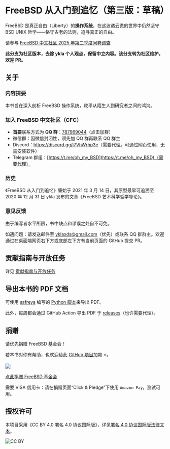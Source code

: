# FreeBSD 从入门到追忆（第三版：草稿）

FreeBSD 是真正自由（Liberty）的**操作系统**，在这波谲云诡的世界中仍然坚守 BSD UNIX 哲学——恪守古老的法则，追寻真正的自由。

请参与 [FreeBSD 中文社区 2025 年第二季度问卷调查](https://www.wjx.cn/vm/ebuJRkf.aspx# )

**此分支为社区版本，去除 ykla 个人观点，保留中立内容。该分支转为社区维护，欢迎 PR。**

## 关于

### 内容提要

本书旨在深入剖析 FreeBSD 操作系统，敉平从陌生人到研究者之间的鸿沟。

### 加入 FreeBSD 中文社区（CFC）

- **首要**联系方式为 **QQ 群**：[787969044](https://qm.qq.com/q/cX5mpJ36gg)（点击加群）
- 微信群：因微信封闭性，须先加 QQ 群再联系 QQ 群主
- Discord：<https://discord.gg/j7VhWrhp3e>（需要代理。可通过网页使用，无需安装软件）
- Telegram 群组：[https://t.me/oh_my_BSD](https://t.me/oh_my_BSD)（需要代理）

### 历史

《FreeBSD 从入门到追忆》肇始于 2021 年 3 月 14 日，其原型最早可追溯至 2020 年 12 月 31 日 ykla 发布的文章《FreeBSD 艺术科学哲学导论》。

### 意见反馈

由于编写者水平所限，书中缺点和谬误之处自不可免。

如遇问题：请发送邮件至 [yklaxds@gmail.com](mailto:yklaxds@gmail.com)（优先）或联系 QQ 群群主。欢迎通过在桌面端网页右下方或底部左下方有当前页面的 GitHub 提交 PR。

## 贡献指南与开放任务

详见 [贡献指南与开放任务](https://freebsd.gitbook.io/cfc/she-qu-jian-she/renwu)

## 导出本书的 PDF 文档

可使用 [safreya](https://github.com/safreya) 编写的 [Python 脚本](https://github.com/FreeBSD-Ask/gitbook-pdf-export)来导出 PDF。

此外，每周都会通过 GitHub Action 导出 PDF 于 [releases](https://github.com/FreeBSD-Ask/FreeBSD-Ask/releases)（也许需要代理）。

## 捐赠

请优先捐赠 FreeBSD 基金会！

若本书对你有帮助，也欢迎给此 [GitHub 项目](https://github.com/FreeBSD-Ask/FreeBSD-Ask)加颗 ⭐。

![](.gitbook/assets/proud_donor.png)

[点此捐赠 FreeBSD 基金会](https://freebsdfoundation.org/donate)

需要 VISA 信用卡：请在捐赠页面“Click & Pledge”下使用 `Amazon Pay`，测试可用。

## 授权许可

本项目采用《CC BY 4.0 署名 4.0 协议国际版》，详见[署名 4.0 协议国际版法律文本](https://creativecommons.org/licenses/by/4.0/legalcode.zh-hans)。

![CC BY](.gitbook/assets/by.png)
